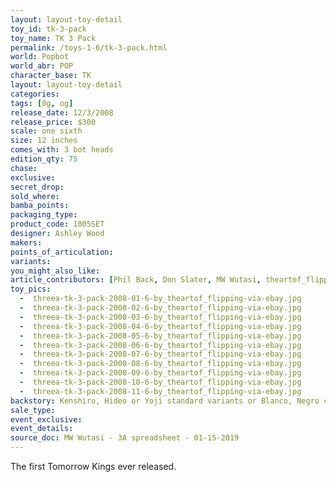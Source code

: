 ```yaml
---
layout: layout-toy-detail 
toy_id: tk-3-pack
toy_name: TK 3 Pack
permalink: /toys-1-6/tk-3-pack.html
world: Popbot
world_abr: POP
character_base: TK
layout: layout-toy-detail
categories: 
tags: [0g, og]
release_date: 12/3/2008
release_price: $300 
scale: one sixth
size: 12 inches
comes_with: 3 bot heads
edition_qty: 75
chase: 
exclusive: 
secret_drop: 
sold_where: 
bamba_points: 
packaging_type: 
product_code: 1005SET
designer: Ashley Wood
makers: 
points_of_articulation: 
variants: 
you_might_also_like: 
article_contributors: [Phil Back, Don Slater, MW Wutasi, theartof_flipping]
toy_pics: 
  -  threea-tk-3-pack-2008-01-6-by_theartof_flipping-via-ebay.jpg
  -  threea-tk-3-pack-2008-02-6-by_theartof_flipping-via-ebay.jpg
  -  threea-tk-3-pack-2008-03-6-by_theartof_flipping-via-ebay.jpg
  -  threea-tk-3-pack-2008-04-6-by_theartof_flipping-via-ebay.jpg
  -  threea-tk-3-pack-2008-05-6-by_theartof_flipping-via-ebay.jpg
  -  threea-tk-3-pack-2008-06-6-by_theartof_flipping-via-ebay.jpg
  -  threea-tk-3-pack-2008-07-6-by_theartof_flipping-via-ebay.jpg
  -  threea-tk-3-pack-2008-08-6-by_theartof_flipping-via-ebay.jpg
  -  threea-tk-3-pack-2008-09-6-by_theartof_flipping-via-ebay.jpg
  -  threea-tk-3-pack-2008-10-6-by_theartof_flipping-via-ebay.jpg
  -  threea-tk-3-pack-2008-11-6-by_theartof_flipping-via-ebay.jpg
backstory: Kenshiro, Hideo or Yoji standard variants or Blanco, Negro chase variants. Market note - spotted on ebay @ $5000 for the set, opened for inspection (1/30/2019). 
sale_type: 
event_exclusive: 
event_details: 
source_doc: MW Wutasi - 3A spreadsheet - 01-15-2019
---
```

The first Tomorrow Kings ever released.